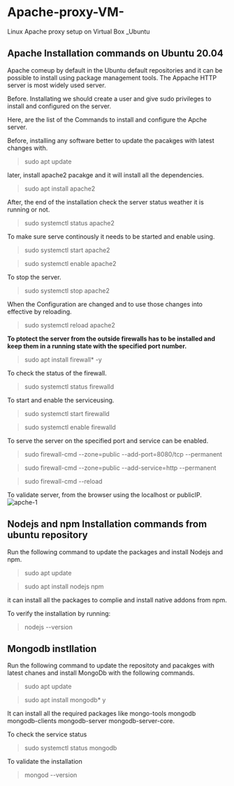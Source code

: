 # Apache-proxy-VM-
Linux Apache proxy setup on Virtual Box _Ubuntu
## Apache Installation commands  on Ubuntu 20.04
Apache comeup by default in the Ubuntu default repositories and it can be possible to install using package management tools. The Appache HTTP server is most widely used server.

Before. Installating we should create a user and give sudo privileges to install and configured on the server.

Here, are the list of the Commands to install and configure the Apche server.

Before, installing any software better to update the pacakges with latest changes with.


> sudo apt update


later, install apache2 pacakge and it will install all the dependencies.


> sudo apt install apache2

After, the end of the installation check the server status weather it is running or not.

> sudo systemctl status apache2

To make sure serve continously it needs to be started and enable using.

> sudo systemctl start apache2

> sudo systemctl enable apache2

To stop the server.

> sudo systemctl stop apache2

When the Configuration are changed and to use those changes into effective by reloading.

>sudo systemctl reload apache2

**To ptotect the server from the outside firewalls has to be installed and keep them in a running state with the specified port number.**

> sudo apt install firewall* -y

To check the status of the firewall.

> sudo systemctl status firewalld

To start and enable the serviceusing.

> sudo systemctl start firewalld

> sudo systemctl enable firewalld

To serve the server on the specified port and service can be enabled.

> sudo firewall-cmd --zone=public --add-port=8080/tcp --permanent

> sudo firewall-cmd --zone=public --add-service=http --permanent

> sudo firewall-cmd --reload

To validate server, from the browser using the localhost or publicIP.
![apche-1](https://user-images.githubusercontent.com/38424194/149841014-8667abd5-1f4d-4340-a8bd-30b8b2532623.PNG)

## Nodejs and npm Installation commands from ubuntu repository

Run the following command to update the packages and install Nodejs and npm.

>sudo apt update

>sudo apt install nodejs npm

it can install all the packages to complie and install native addons from npm.

To verify the installation by running:

> nodejs --version

## Mongodb instllation

Run the following command to update the repositoty and pacakges with latest chanes and install MongoDb with the following commands.

> sudo apt update

> sudo apt install mongodb* y

It can install all the required packages like mongo-tools mongodb mongodb-clients mongodb-server mongodb-server-core.

To check the service status

> sudo systemctl status mongodb

To validate the installation 

> mongod --version

